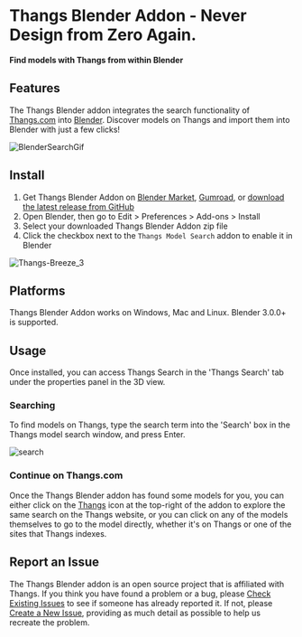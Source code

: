 # Thangs Blender Addon - Never Design from Zero Again.

**Find models with Thangs from within Blender**

## Features

The Thangs Blender addon integrates the search functionality of [Thangs.com](https://thangs.com) into [Blender](http://www.blender.org). Discover models on Thangs and import them into Blender with just a few clicks!

![BlenderSearchGif](https://user-images.githubusercontent.com/105221281/201858553-192ad292-df0e-4e12-af07-9665b33a95bc.gif)

## Install

1. Get Thangs Blender Addon on [Blender Market](https://www.blendermarket.com/products/thangs-blender-addon), [Gumroad](https://randyhucker.gumroad.com/l/thangs-blender-addon), or [download the latest release from GitHub](https://github.com/physna/thangs-blender-addon/releases/download/v0.2.8/thangs-blender-addon.zip)
1. Open Blender, then go to Edit > Preferences > Add-ons > Install
1. Select your downloaded Thangs Blender Addon zip file
1. Click the checkbox next to the `Thangs Model Search` addon to enable it in Blender


![Thangs-Breeze_3](https://user-images.githubusercontent.com/105221281/184414452-2c7913d5-4a20-47ca-a31b-125a21067523.gif)

## Platforms

Thangs Blender Addon works on Windows, Mac and Linux. Blender 3.0.0+ is supported.

## Usage

Once installed, you can access Thangs Search in the 'Thangs Search' tab under the properties panel in the 3D view.

### Searching

To find models on Thangs, type the search term into the 'Search' box in the Thangs model search window, and press Enter.

![search](https://user-images.githubusercontent.com/89785132/192753546-af1a3948-7b78-4de1-a08d-e4909385537a.gif)


### Continue on Thangs.com

Once the Thangs Blender addon has found some models for you, you can either click on the [Thangs](https://thangs.com?utm_source=blender_github&utm_medium=referral&utm_campaign=blender_github) icon
at the top-right of the addon to explore the same search on the Thangs website, or you can click on any of the models themselves to go to
the model directly, whether it's on Thangs or one of the sites that Thangs indexes.

## Report an Issue

The Thangs Blender addon is an open source project that is affiliated with Thangs. If you think you have found a problem or a bug, please [Check Existing Issues](/../../issues) to see if someone has already reported it. If not, please [Create a New Issue](/../../issues/new/choose), providing as much detail as possible to help us recreate the problem.

